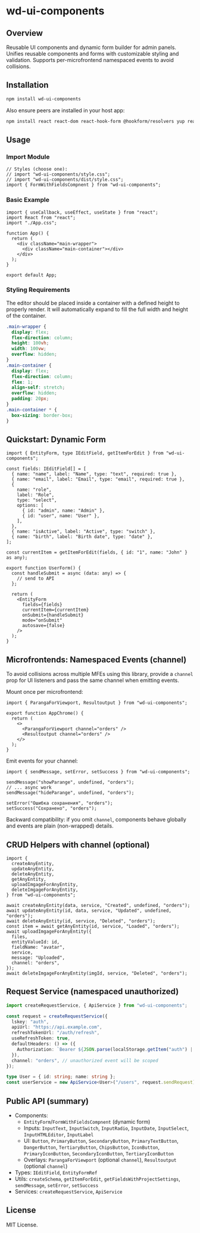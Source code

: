 # wd-ui-components

## Overview

Reusable UI components and dynamic form builder for admin panels. Unifies reusable components and forms with customizable styling and validation. Supports per-microfrontend namespaced events to avoid collisions.

## Installation

```sh
npm install wd-ui-components
```

Also ensure peers are installed in your host app:

```sh
npm install react react-dom react-hook-form @hookform/resolvers yup react-select react-datepicker clsx tailwind-merge class-variance-authority texteditor-lexical lucide-react
```

## Usage

### Import Module

```tsx
// Styles (choose one):
// import "wd-ui-components/style.css";
// import "wd-ui-components/dist/style.css";
import { FormWithFieldsCompnent } from "wd-ui-components";
```

### Basic Example

```tsx
import { useCallback, useEffect, useState } from "react";
import React from "react";
import "./App.css";

function App() {
  return (
    <div className="main-wrapper">
      <div className="main-container"></div>
    </div>
  );
}

export default App;
```

### Styling Requirements

The editor should be placed inside a container with a defined height to properly render. It will automatically expand to fill the full width and height of the container.

```css
.main-wrapper {
  display: flex;
  flex-direction: column;
  height: 100vh;
  width: 100vw;
  overflow: hidden;
}
.main-container {
  display: flex;
  flex-direction: column;
  flex: 1;
  align-self: stretch;
  overflow: hidden;
  padding: 20px;
}
.main-container * {
  box-sizing: border-box;
}
```

## Quickstart: Dynamic Form

```tsx
import { EntityForm, type IEditField, getItemForEdit } from "wd-ui-components";

const fields: IEditField[] = [
  { name: "name", label: "Name", type: "text", required: true },
  { name: "email", label: "Email", type: "email", required: true },
  {
    name: "role",
    label: "Role",
    type: "select",
    options: [
      { id: "admin", name: "Admin" },
      { id: "user", name: "User" },
    ],
  },
  { name: "isActive", label: "Active", type: "switch" },
  { name: "birth", label: "Birth date", type: "date" },
];

const currentItem = getItemForEdit(fields, { id: "1", name: "John" } as any);

export function UserForm() {
  const handleSubmit = async (data: any) => {
    // send to API
  };

  return (
    <EntityForm
      fields={fields}
      currentItem={currentItem}
      onSubmit={handleSubmit}
      mode="onSubmit"
      autosave={false}
    />
  );
}
```

## Microfrontends: Namespaced Events (channel)

To avoid collisions across multiple MFEs using this library, provide a `channel` prop for UI listeners and pass the same channel when emitting events.

Mount once per microfrontend:

```tsx
import { ParangaForViewport, Resultoutput } from "wd-ui-components";

export function AppChrome() {
  return (
    <>
      <ParangaForViewport channel="orders" />
      <Resultoutput channel="orders" />
    </>
  );
}
```

Emit events for your channel:

```tsx
import { sendMessage, setError, setSuccess } from "wd-ui-components";

sendMessage("showParange", undefined, "orders");
// ... async work
sendMessage("hideParange", undefined, "orders");

setError("Ошибка сохранения", "orders");
setSuccess("Сохранено", "orders");
```

Backward compatibility: if you omit `channel`, components behave globally and events are plain (non-wrapped) details.

## CRUD Helpers with channel (optional)

```tsx
import {
  createAnyEntity,
  updateAnyEntity,
  deleteAnyEntity,
  getAnyEntity,
  uploadImgageForAnyEntity,
  deleteImgageForAnyEntity,
} from "wd-ui-components";

await createAnyEntity(data, service, "Created", undefined, "orders");
await updateAnyEntity(id, data, service, "Updated", undefined, "orders");
await deleteAnyEntity(id, service, "Deleted", "orders");
const item = await getAnyEntity(id, service, "Loaded", "orders");
await uploadImgageForAnyEntity({
  files,
  entityValueId: id,
  fieldName: "avatar",
  service,
  message: "Uploaded",
  channel: "orders",
});
await deleteImgageForAnyEntity(imgId, service, "Deleted", "orders");
```

## Request Service (namespaced unauthorized)

```ts
import createRequestService, { ApiService } from "wd-ui-components";

const request = createRequestService({
  lskey: "auth",
  apiUrl: "https://api.example.com",
  refreshTokenUrl: "/auth/refresh",
  useRefreshToken: true,
  defaultHeaders: () => ({
    Authorization: `Bearer ${JSON.parse(localStorage.getItem("auth") || "null")?.accessToken ?? ""}`,
  }),
  channel: "orders", // unauthorized event will be scoped
});

type User = { id: string; name: string };
const userService = new ApiService<User>("/users", request.sendRequest);
```

## Public API (summary)

- Components:
  - `EntityForm`/`FormWithFieldsCompnent` (dynamic form)
  - Inputs: `InputText`, `InputSwitch`, `InputRadio`, `InputDate`, `InputSelect`, `InputHTMLEditor`, `InputLabel`
  - UI: `Button`, `PrimaryButton`, `SecondaryButton`, `PrimaryTextButton`, `DangerButton`, `TertiaryButton`, `ChipsButton`, `IconButton`, `PrimaryIconButton`, `SecondaryIconButton`, `TertiaryIconButton`
  - Overlays: `ParangaForViewport` (optional `channel`), `Resultoutput` (optional `channel`)
- Types: `IEditField`, `EntityFormRef`
- Utils: `createSchema`, `getItemForEdit`, `getFieldsWithProjectSettings`, `sendMessage`, `setError`, `setSuccess`
- Services: `createRequestService`, `ApiService`

## License

MIT License.
